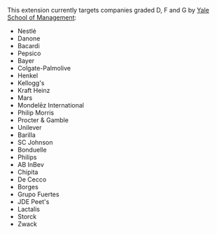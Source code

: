 This extension currently targets companies graded D, F and G by [Yale School of Management](https://som.yale.edu/story/2022/over-750-companies-have-curtailed-operations-russia-some-remain):

- Nestlé
- Danone
- Bacardi
- Pepsico
- Bayer
- Colgate-Palmolive
- Henkel
- Kellogg's
- Kraft Heinz
- Mars
- Mondelēz International
- Philip Morris
- Procter & Gamble
- Unilever
- Barilla
- SC Johnson
- Bonduelle
- Philips
- AB InBev
- Chipita
- De Cecco
- Borges
- Grupo Fuertes
- JDE Peet's
- Lactalis
- Storck
- Zwack
